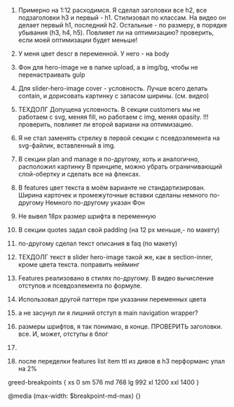 1. Примерно на 1:12 расходимся. Я сделал заголовки все h2, все подзаголовки h3 и первый - h1. Стилизовал по классам.
На видео он делает первый h1, последний h2. Остальные - по размеру, в порядке убывания (h3, h4, h5). Повлияет ли на оптимизацию? проверить, если моей оптимизации будет меньше!
2. У меня цвет descr в переменной. У него - на body
3. Фон для hero-image не в папке upload, а в img/bg, чтобы не перенастраивать gulp
4. Для slider-hero-image cover - условность. Лучше всего делать contain, и дорисовать картинку с запасом ширины. (см. видео)
5. ТЕХДОЛГ Допущена условность. В секции customers мы не работаем с svg, меняя fill, но работаем с img,  меняя opasity. !!! проверить, повлияет ли второй вариани на оптимизацию.
6. Я не стал заменять стрелку в первой секции с псевдоэлемента на svg-файлик, вставленный в img.
7. В секции plan and manage я по-другому, хоть и аналогично, расположил картинку
  В принципе, можно убрать ограничивающий слой-обертку и сделать все на флексах.
8. В features цвет текста в моём варианте не стандартизирован. Ширина карточек и промежуточные вставки сделаны немного по-другому
 Немного по-другому указан Фон
9. Не вывел 18px размер шрифта в переменную
10. В секции quotes задал свой padding (на 12 px меньше,- по макету)
11. по-другому сделал текст описания в faq (по макету)
12. ТЕХДОЛГ  текст в slider hero-image такой же, как в section-inner, кроме цвета текста. поправить нейминг
13. Features реализовано в стилях по-другому. В видео вычисление отступов и псевдоэлемента по формуле.
14. Использовал другой паттерн при указании переменных цвета

15. а не засунул ли я лишний отступ в main navigation wrapper?

16. размеры шрифтов, я так понимаю, в конце. ПРОВЕРИТЬ заголовки. все. И, может, отступы в блог



1. 
2. после переделки features list item ttl из дивов в h3 перформанс упал на 2%

greed-breakpoints {
  xs 0
  sm 576
  md 768
  lg 992
  xl 1200
  xxl 1400
}

@media (max-width: $breakpoint-md-max) {}

